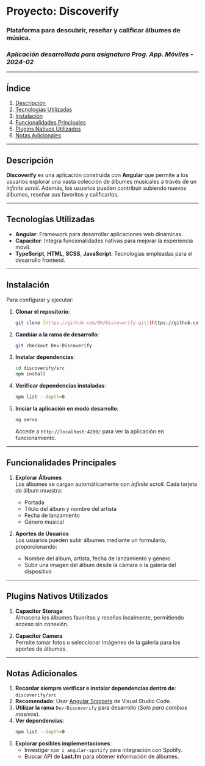 # Proyecto: Discoverify

### Plataforma para descubrir, reseñar y calificar álbumes de música.
### *Aplicación desarrollada para asignatura Prog. App. Móviles - 2024-02*
---

## Índice

1. [Descripción](#descripción)
2. [Tecnologías Utilizadas](#tecnologías-utilizadas)
3. [Instalación](#instalación)
4. [Funcionalidades Principales](#funcionalidades-principales)
5. [Plugins Nativos Utilizados](#plugins-nativos-utilizados)
6. [Notas Adicionales](#notas-adicionales)

---

## Descripción

**Discoverify** es una aplicación construida con **Angular** que permite a los usuarios explorar una vasta colección de álbumes musicales a través de un *infinite scroll*. Además, los usuarios pueden contribuir subiendo nuevos álbumes, reseñar sus favoritos y calificarlos.

---

## Tecnologías Utilizadas

- **Angular**: Framework para desarrollar aplicaciones web dinámicas.
- **Capacitor**: Integra funcionalidades nativas para mejorar la experiencia móvil.
- **TypeScript**, **HTML**, **SCSS**, **JavaScript**: Tecnologías empleadas para el desarrollo frontend.

---

## Instalación

Para configurar y ejecutar:

1. **Clonar el repositorio**:
   ```bash
   git clone [https://github.com/BN/Discoverify.git](https://github.com/BNegro1/APP-Mov.git)
   ```

2. **Cambiar a la rama de desarrollo**:
   ```bash
   git checkout Dev-Discoverify
   ```

3. **Instalar dependencias**:
   ```bash
   cd discoverify/src
   npm install
   ```

4. **Verificar dependencias instaladas**:
   ```bash
   npm list --depth=0
   ```

5. **Iniciar la aplicación en modo desarrollo**:
   ```bash
   ng serve
   ```
   Accede a `http://localhost:4200/` para ver la aplicación en funcionamiento.

---

## Funcionalidades Principales

1. **Explorar Álbumes**  
   Los álbumes se cargan automáticamente con *infinite scroll*. Cada tarjeta de álbum muestra:
   - Portada
   - Título del álbum y nombre del artista
   - Fecha de lanzamiento
   - Género musical

2. **Aportes de Usuarios**  
   Los usuarios pueden subir álbumes mediante un formulario, proporcionando:
   - Nombre del álbum, artista, fecha de lanzamiento y género
   - Subir una imagen del álbum desde la cámara o la galería del dispositivo

---

## Plugins Nativos Utilizados

1. **Capacitor Storage**  
   Almacena los álbumes favoritos y reseñas localmente, permitiendo acceso sin conexión.

2. **Capacitor Camera**  
   Permite tomar fotos o seleccionar imágenes de la galería para los aportes de álbumes.

---

## Notas Adicionales

1. **Recordar siempre verificar e instalar dependencias dentro de**: `discoverify/src`
2. **Recomendado**: Usar [Angular Snippets](https://marketplace.visualstudio.com/items?itemName=johnpapa.Angular2) de Visual Studio Code.
3. **Utilizar la rama** `Dev-Discoverify` para desarrollo (_Solo para cambios masivos_).
4. **Ver dependencias**:
   ```bash
   npm list --depth=0
   ```
5. **Explorar posibles implementaciones**:
   - Investigar `npm i angular-spotify` para integración con Spotify.
   - Buscar API de **Last.fm** para obtener información de álbumes.

